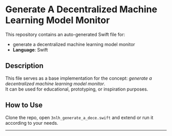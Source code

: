 # Generate A Decentralized Machine Learning Model Monitor

This repository contains an auto-generated Swift file for:

- generate a decentralized machine learning model monitor
- **Language**: Swift

## Description

This file serves as a base implementation for the concept: *generate a decentralized machine learning model monitor*.  
It can be used for educational, prototyping, or inspiration purposes.

## How to Use

Clone the repo, open `3nlh_generate_a_dece.swift` and extend or run it according to your needs.

---


